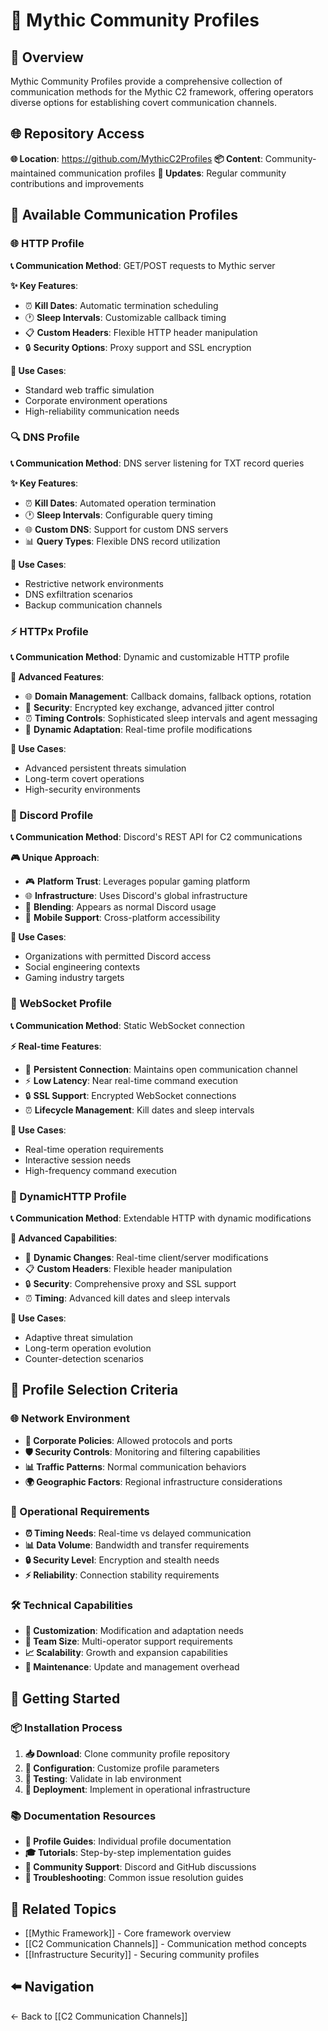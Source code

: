 # 🔌 Mythic Community Profiles

## 📖 Overview
Mythic Community Profiles provide a comprehensive collection of communication methods for the Mythic C2 framework, offering operators diverse options for establishing covert communication channels.

## 🌐 Repository Access
**🌐 Location**: https://github.com/MythicC2Profiles
**📦 Content**: Community-maintained communication profiles
**🔄 Updates**: Regular community contributions and improvements

## 📡 Available Communication Profiles

### 🌐 HTTP Profile
**📞 Communication Method**: GET/POST requests to Mythic server

**✨ Key Features**:
- ⏰ **Kill Dates**: Automatic termination scheduling
- 🕐 **Sleep Intervals**: Customizable callback timing
- 📋 **Custom Headers**: Flexible HTTP header manipulation
- 🔒 **Security Options**: Proxy support and SSL encryption

**🎯 Use Cases**:
- Standard web traffic simulation
- Corporate environment operations
- High-reliability communication needs

### 🔍 DNS Profile
**📞 Communication Method**: DNS server listening for TXT record queries

**✨ Key Features**:
- ⏰ **Kill Dates**: Automated operation termination
- 🕐 **Sleep Intervals**: Configurable query timing
- 🌐 **Custom DNS**: Support for custom DNS servers
- 📊 **Query Types**: Flexible DNS record utilization

**🎯 Use Cases**:
- Restrictive network environments
- DNS exfiltration scenarios
- Backup communication channels

### ⚡ HTTPx Profile
**📞 Communication Method**: Dynamic and customizable HTTP profile

**🌟 Advanced Features**:
- 🌐 **Domain Management**: Callback domains, fallback options, rotation
- 🔐 **Security**: Encrypted key exchange, advanced jitter control
- ⏰ **Timing Controls**: Sophisticated sleep intervals and agent messaging
- 🔄 **Dynamic Adaptation**: Real-time profile modifications

**🎯 Use Cases**:
- Advanced persistent threats simulation
- Long-term covert operations
- High-security environments

### 💬 Discord Profile
**📞 Communication Method**: Discord's REST API for C2 communications

**🎮 Unique Approach**:
- 🎮 **Platform Trust**: Leverages popular gaming platform
- 🌐 **Infrastructure**: Uses Discord's global infrastructure
- 👥 **Blending**: Appears as normal Discord usage
- 📱 **Mobile Support**: Cross-platform accessibility

**🎯 Use Cases**:
- Organizations with permitted Discord access
- Social engineering contexts
- Gaming industry targets

### 🔗 WebSocket Profile
**📞 Communication Method**: Static WebSocket connection

**⚡ Real-time Features**:
- 🔄 **Persistent Connection**: Maintains open communication channel
- ⚡ **Low Latency**: Near real-time command execution
- 🔒 **SSL Support**: Encrypted WebSocket connections
- ⏰ **Lifecycle Management**: Kill dates and sleep intervals

**🎯 Use Cases**:
- Real-time operation requirements
- Interactive session needs
- High-frequency command execution

### 🔄 DynamicHTTP Profile
**📞 Communication Method**: Extendable HTTP with dynamic modifications

**🚀 Advanced Capabilities**:
- 🔧 **Dynamic Changes**: Real-time client/server modifications
- 📋 **Custom Headers**: Flexible header manipulation
- 🔒 **Security**: Comprehensive proxy and SSL support
- ⏰ **Timing**: Advanced kill dates and sleep intervals

**🎯 Use Cases**:
- Adaptive threat simulation
- Long-term operation evolution
- Counter-detection scenarios

## 🔧 Profile Selection Criteria

### 🌐 Network Environment
- **🏢 Corporate Policies**: Allowed protocols and ports
- **🛡️ Security Controls**: Monitoring and filtering capabilities
- **📊 Traffic Patterns**: Normal communication behaviors
- **🌍 Geographic Factors**: Regional infrastructure considerations

### 🎯 Operational Requirements
- **⏰ Timing Needs**: Real-time vs delayed communication
- **📊 Data Volume**: Bandwidth and transfer requirements
- **🔒 Security Level**: Encryption and stealth needs
- **⚡ Reliability**: Connection stability requirements

### 🛠️ Technical Capabilities
- **🔧 Customization**: Modification and adaptation needs
- **👥 Team Size**: Multi-operator support requirements
- **📈 Scalability**: Growth and expansion capabilities
- **🔄 Maintenance**: Update and management overhead

## 🚀 Getting Started

### 📦 Installation Process
1. **📥 Download**: Clone community profile repository
2. **🔧 Configuration**: Customize profile parameters
3. **🧪 Testing**: Validate in lab environment
4. **🚀 Deployment**: Implement in operational infrastructure

### 📚 Documentation Resources
- **📖 Profile Guides**: Individual profile documentation
- **🎓 Tutorials**: Step-by-step implementation guides
- **💬 Community Support**: Discord and GitHub discussions
- **🔧 Troubleshooting**: Common issue resolution guides

## 🔗 Related Topics
- [[Mythic Framework]] - Core framework overview
- [[C2 Communication Channels]] - Communication method concepts
- [[Infrastructure Security]] - Securing community profiles

## ⬅️ Navigation
← Back to [[C2 Communication Channels]]
